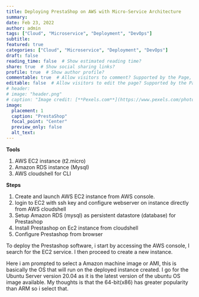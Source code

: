 ```yaml
---
title: Deploying PrestaShop on AWS with Micro-Service Architecture
summary:
date: Feb 23, 2022
author: admin
tags: ["Cloud", "Microservice", "Deployment", "DevOps"]
subtitle:
featured: true
categories: ["Cloud", "Microservice", "Deployment", "DevOps"]
draft: false
reading_time: false  # Show estimated reading time?
share: true  # Show social sharing links?
profile: true  # Show author profile?
commentable: true  # Allow visitors to comment? Supported by the Page, Post, and Docs content types.
editable: false  # Allow visitors to edit the page? Supported by the Page, Post, and Docs content types.
# header:
# image: "header.png"
# caption: "Image credit: [**Pexels.com**](https://www.pexels.com/photo/close-up-photo-of-cookies-3095041/)"
image:
  placement: 1
  caption: "PrestaShop"
  focal_point: "Center"
  preview_only: false
  alt_text: 
---
```

**Tools**

1. AWS EC2 instance (t2.micro)
2. Amazon RDS instance (Mysql) 
3. AWS cloudshell for CLI

**Steps**

1. Create and launch AWS EC2 instance from AWS console.
2. login to EC2 with ssh key and configure webserver on instance directly from AWS cloudshell
3. Setup Amazon RDS (mysql) as persistent datastore (database) for Prestashop
4. Install Prestashop  on Ec2 instance from cloudshell
5. Configure Prestashop from browser





To deploy the Prestashop software, i start by accessing the AWS console, I search for the EC2 service. I then proceed to create a new instance.

Here i am prompted to select a Amazon machine image or AMI, this is basically the OS that will run on the deployed instance created. I go for the Ubuntu Server version 20.04 as it is the latest version of the ubuntu OS image available. My thoughts is that the 64-bit(x86) has greater popularity than ARM so i select that.
